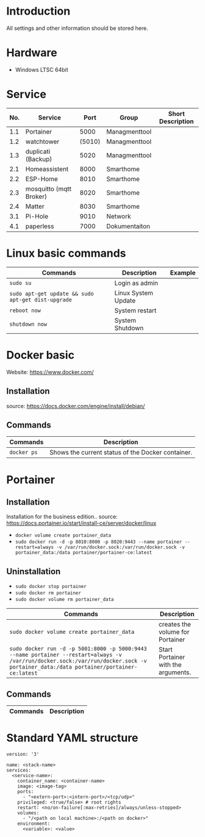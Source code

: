 # Introduction
All settings and other information should be stored here.

# Hardware
  - Windows LTSC 64bit

# Service

| No. | Service                 | Port   | Group         | Short Description |
| --- | ----------------------- | ------ | ------------- | ----------------- |
| 1.1 | Portainer               | 5000   | Managmenttool |
| 1.2 | watchtower              | (5010) | Managmenttool |
| 1.3 | duplicati (Backup)      | 5020   | Managmenttool |
| 2.1 | Homeassistent           | 8000   | Smarthome     |
| 2.2 | ESP-Home                | 8010   | Smarthome     |
| 2.3 | mosquitto (mqtt Broker) | 8020   | Smarthome     |
| 2.4 | Matter                  | 8030   | Smarthome     |
| 3.1 | Pi-Hole                 | 9010   | Network       |
| 4.1 | paperless               | 7000   | Dokumentaiton |


# Linux basic commands

| Commands                                               | Description         | Example |
| ------------------------------------------------------ | ------------------- | ------- |
| ```sudo su```                                          | Login as admin      |
| ```sudo apt-get update && sudo apt-get dist-upgrade``` | Linux System Update |
| ```reboot now```                                       | System restart      |
| ```shutdown now```                                     | System Shutdown     |


# Docker basic
Website: https://www.docker.com/
## Installation
source: https://docs.docker.com/engine/install/debian/

## Commands
| Commands        | Description                                       |
| --------------- | ------------------------------------------------- |
| ```docker ps``` | Shows the current status of the Docker container. |

# Portainer
## Installation
Installation for the business edition..
source: https://docs.portainer.io/start/install-ce/server/docker/linux

- ```docker volume create portainer_data```
- ```sudo docker run -d -p 8010:8000 -p 8020:9443 --name portainer --restart=always -v /var/run/docker.sock:/var/run/docker.sock -v portainer_data:/data portainer/portainer-ce:latest```


## Uninstallation
- ```sudo docker stop portainer```
- ```sudo docker rm portainer```
- ```sudo docker volume rm portainer_data```

| Commands                                                                                                                                                                                | Description                         |
| --------------------------------------------------------------------------------------------------------------------------------------------------------------------------------------- | ----------------------------------- |
| ```sudo docker volume create portainer_data```                                                                                                                                          | creates the volume for Portainer    |
| ```sudo docker run -d -p 5001:8000 -p 5000:9443 --name portainer --restart=always -v /var/run/docker.sock:/var/run/docker.sock -v portainer_data:/data portainer/portainer-ce:latest``` | Start Portainer with the arguments. |

## Commands

| Commands | Description |
| -------- | ----------- |

# Standard YAML structure
```
version: '3'

name: <stack-name>
services:
  <service-name>:
    container_name: <container-name>
    image: <image-tag>
    ports:
      - "<extern-port>:<intern-port>/<tcp/udp>"
    privileged: <true/false> # root rights
    restart: <no/on-failure[:max-retries]/always/unless-stopped>
    volumes:
      - "/<path on local machine>:/<path on docker>"
    environment:
      <variable>: <value>
```
